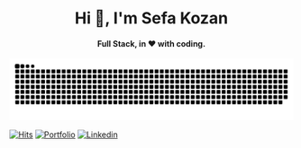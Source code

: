 
<h1 align="center">Hi 👋, I'm Sefa Kozan</h1>
<h4 align="center">Full Stack, in ❤️ with coding.</h4>

![Snake animation](github-contribution-grid-snake.svg)

[![Hits](https://hits.seeyoufarm.com/api/count/incr/badge.svg?url=https%3A%2F%2Fgithub.com%2Fsefakoza&count_bg=%23FF2929&title_bg=%23555555&icon=&icon_color=%23E7E7E7&title=Profile+Views&edge_flat=false)](https://sefakozan.com)
[![Portfolio](https://img.shields.io/badge/Portfolio-ff2929.svg?logo=firefox&logoWidth=20&logoColor=ffffff)](https://sefakozan.com/)
[![Linkedin](https://img.shields.io/badge/Linkedin-ff2929.svg?logo=linkedin&logoWidth=20)](https://www.linkedin.com/in/sefa-kozan/)

